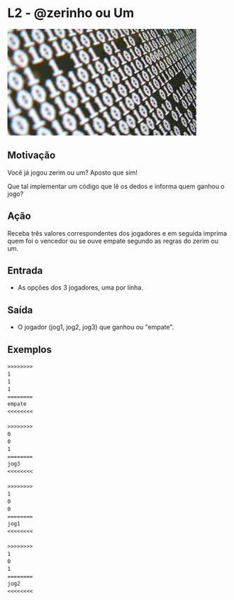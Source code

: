 # L2 - @zerinho ou Um

![_](cover.jpg)

## Motivação

Você já jogou zerim ou um? Aposto que sim!

Que tal implementar um código que lê os dedos e informa quem ganhou o jogo?

## Ação

Receba três valores correspondentes dos jogadores e em seguida imprima quem foi o vencedor ou se ouve empate segundo as regras do zerim ou um.

## Entrada

* As opções dos 3 jogadores, uma por linha.

## Saída

* O jogador (jog1, jog2, jog3) que ganhou ou "empate".

## Exemplos

``` txt
>>>>>>>>
1
1
1
========
empate
<<<<<<<<

>>>>>>>>
0
0
1
========
jog3
<<<<<<<<

>>>>>>>>
1
0
0
========
jog1
<<<<<<<<

>>>>>>>>
1
0
1
========
jog2
<<<<<<<<
```
